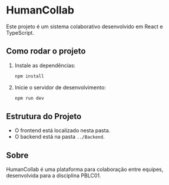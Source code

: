 # HumanCollab

Este projeto é um sistema colaborativo desenvolvido em React e TypeScript.

## Como rodar o projeto

1. Instale as dependências:
   ```sh
   npm install
   ```
2. Inicie o servidor de desenvolvimento:
   ```sh
   npm run dev
   ```

## Estrutura do Projeto
- O frontend está localizado nesta pasta.
- O backend está na pasta `../Backend`.

## Sobre
HumanCollab é uma plataforma para colaboração entre equipes, desenvolvida para a disciplina PBLC01.
